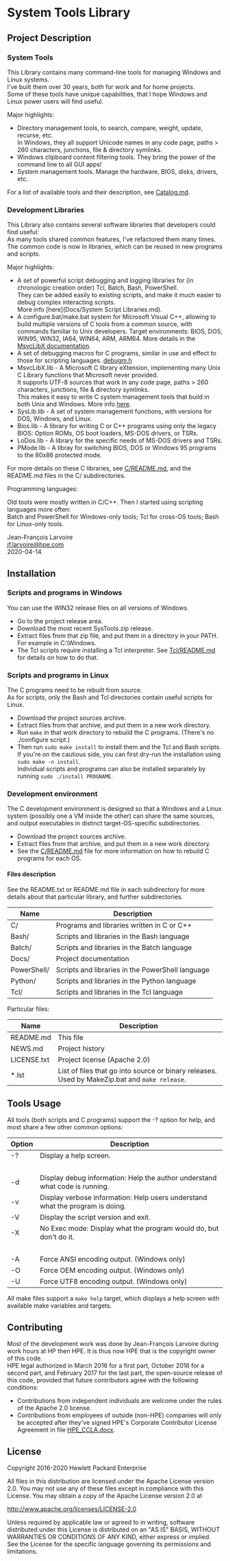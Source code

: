 ﻿System Tools Library
====================

Project Description
-------------------

### System Tools

This Library contains many command-line tools for managing Windows and Linux systems.  
I've built them over 30 years, both for work and for home projects.  
Some of these tools have unique capabilities, that I hope Windows and Linux power users will find useful.

Major highlights:

- Directory management tools, to search, compare, weight, update, recurse, etc.  
  In Windows, they all support Unicode names in any code page, paths > 260 characters, junctions, file & directory symlinks.
- Windows clipboard content filtering tools. They bring the power of the command line to all GUI apps!
- System management tools. Manage the hardware, BIOS, disks, drivers, etc.

For a list of available tools and their description, see [Catalog.md](Docs/Catalog.md).

### Development Libraries

This Library also contains several software libraries that developers could find useful:  
As many tools shared common features, I've refactored them many times.  
The common code is now in libraries, which can be reused in new programs and scripts.  

Major highlights:

- A set of powerful script debugging and logging libraries for (in chronologic creation order) Tcl, Batch, Bash, PowerShell.  
  They can be added easily to existing scripts, and make it much easier to debug complex interacting scripts.  
  More info [here](Docs/System Script Libraries.md).
- A configure.bat/make.bat system for Microsoft Visual C++, allowing to build multiple versions of C tools from a common source, 
  with commands familiar to Unix developers. Target environments: BIOS, DOS, WIN95, WIN32, IA64, WIN64, ARM, ARM64.
  More details in the [MsvcLibX documentation](C/MsvcLibX/README.md).
- A set of debugging macros for C programs, similar in use and effect to those for scripting languages. [debugm.h](C/include/debugm.h)  
- MsvcLibX.lib - A Microsoft C library eXtension, implementing many Unix C Library functions that Microsoft never provided.  
  It supports UTF-8 sources that work in any code page, paths > 260 characters, junctions, file & directory symlinks.  
  This makes it easy to write C system management tools that build in both Unix and Windows. More info [here](C/MsvcLibX/README.md).
- SysLib.lib - A set of system management functions, with versions for DOS, Windows, and Linux.
- Bios.lib - A library for writing C or C++ programs using only the legacy BIOS: Option ROMs, OS boot loaders, MS-DOS drivers, or TSRs.
- LoDos.lib - A library for the specific needs of MS-DOS drivers and TSRs.
- PMode.lib - A libray for switching BIOS, DOS or Windows 95 programs to the 80x86 protected mode.

For more details on these C libraries, see [C/README.md](C/README.md), and the README.md files in the C/ subdirectories.

Programming languages:

Old tools were mostly written in C/C++. Then I started using scripting languages more often:  
Batch and PowerShell for Windows-only tools; Tcl for cross-OS tools; Bash for Linux-only tools.

Jean-François Larvoire  
jf.larvoire@hpe.com  
2020-04-14


Installation
------------

### Scripts and programs in Windows

You can use the WIN32 release files on all versions of Windows.

* Go to the project release area.
* Download the most recent SysTools.zip release.
* Extract files from that zip file, and put them in a directory in your PATH. For example in C:\Windows.
* The Tcl scripts require installing a Tcl interpreter. See [Tcl/README.md](Tcl/README.md) for details on how to do that.

### Scripts and programs in Linux

The C programs need to be rebuilt from source.  
As for scripts, only the Bash and Tcl directories contain useful scripts for Linux.

* Download the project sources archive.
* Extract files from that archive, and put them in a new work directory.
* Run `make` in that work directory to rebuild the C programs. (There's no ./configure script.)
* Then run `sudo make install` to install them and the Tcl and Bash scripts.  
  If you're on the cautious side, you can first dry-run the installation using `sudo make -n install`.  
  Individual scripts and programs can also be installed separately by running `sudo ./install PROGNAME`.

### Development environment

The C development environment is designed so that a Windows and a Linux system (possibly one a VM inside the other) 
can share the same sources, and output executables in distinct target-OS-specific subdirectories.

* Download the project sources archive.
* Extract files from that archive, and put them in a new work directory.
* See the [C/README.md](C/README.md) file for more information on how to rebuild C programs for each OS.

#### Files description

See the README.txt or README.md file in each subdirectory for more details about that particular library,
and further subdirectories.

Name            | Description
--------------- | -------------------------------------------------
C/		| Programs and libraries written in C or C++
Bash/		| Scripts and libraries in the Bash language
Batch/		| Scripts and libraries in the Batch language
Docs/		| Project documentation
PowerShell/	| Scripts and libraries in the PowerShell language
Python/		| Scripts and libraries in the Python language
Tcl/		| Scripts and libraries in the Tcl language

Particular files:

Name            | Description
--------------- | ---------------------------------------------------------------
README.md	| This file
NEWS.md		| Project history
LICENSE.txt	| Project license (Apache 2.0)
*.lst		| List of files that go into source or binary releases. Used by MakeZip.bat and `make release`.


Tools Usage
-----------

All tools (both scripts and C programs) support the -? option for help, and most share a few other common options:

Option  | Description
------- | -----------------------------------------------------------------------------
  -?    | Display a help screen.
        |    
  -d    | Display debug information: Help the author understand what code is running.
  -v    | Display verbose information: Help users understand what the program is doing.
  -V    | Display the script version and exit.
  -X    | No Exec mode: Display what the program would do, but don't do it.
        |    
  -A    | Force ANSI encoding output. (Windows only)
  -O    | Force OEM encoding output. (Windows only)
  -U    | Force UTF8 encoding output. (Windows only)

All make files support a `make help` target, which displays a help screen with available make variables and targets.


Contributing
------------

Most of the development work was done by Jean-François Larvoire during work hours at HP then HPE.
It is thus now HPE that is the copyright owner of this code.  
HPE legal authorized in March 2016 for a first part, October 2016 for a second part, and February 2017 for the last part,
the open-source release of this code, provided that future contributors agree with the following conditions:

- Contributions from independent individuals are welcome under the rules of the Apache 2.0 license.
- Contributions from employees of outside (non-HPE) companies will only be accepted after
  they've signed HPE's Corporate Contributor License Agreement in file [HPE_CCLA.docx](HPE_CCLA.docx).


License
-------

Copyright 2016-2020 Hewlett Packard Enterprise

All files in this distribution are licensed under the Apache License version 2.0.
You may not use any of these files except in compliance with this License.
You may obtain a copy of the Apache License version 2.0 at

http://www.apache.org/licenses/LICENSE-2.0

Unless required by applicable law or agreed to in writing, software
distributed under this License is distributed on an "AS IS" BASIS,
WITHOUT WARRANTIES OR CONDITIONS OF ANY KIND, either express or implied.
See the License for the specific language governing its permissions and
limitations.
